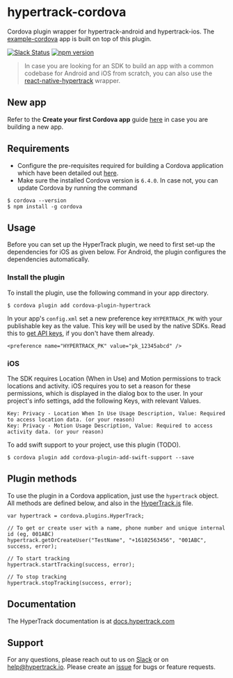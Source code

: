 # hypertrack-cordova
Cordova plugin wrapper for hypertrack-android and hypertrack-ios. The [example-cordova](https://github.com/hypertrack/example-cordova/) app is built on top of this plugin.

[![Slack Status](http://slack.hypertrack.io/badge.svg)](http://slack.hypertrack.io) [![npm version](https://badge.fury.io/js/cordova-plugin-hypertrack.svg)](https://badge.fury.io/js/cordova-plugin-hypertrack)

> In case you are looking for an SDK to build an app with a common codebase for Android and iOS from scratch, you can also use the [react-native-hypertrack](https://github.com/hypertrack/react-native-hypertrack/) wrapper.

## New app
Refer to the **Create your first Cordova app** guide [here](https://cordova.apache.org/docs/en/latest/guide/cli/index.html) in case you are building a new app.

## Requirements
- Configure the pre-requisites required for building a Cordova application which have been detailed out [here](https://cordova.apache.org/docs/en/latest/guide/cli/index.html#install-pre-requisites-for-building).
- Make sure the installed Cordova version is `6.4.0`. In case not, you can update Cordova by running the command
```
$ cordova --version
$ npm install -g cordova
```

## Usage
Before you can set up the HyperTrack plugin, we need to first set-up the dependencies for iOS as given below. For Android, the plugin configures the dependencies automatically.

### Install the plugin
To install the plugin, use the following command in your app directory.
```
$ cordova plugin add cordova-plugin-hypertrack
```

In your app's `config.xml` set a new preference key `HYPERTRACK_PK` with your publishable key as the value. This key will be used by the native SDKs. Read this to [get API keys](http://docs.hypertrack.io/docs/get-api-keys), if you don't have them already.
```
<preference name="HYPERTRACK_PK" value="pk_12345abcd" />
```

### iOS
The SDK requires Location (When in Use) and Motion permissions to track locations and activity. iOS requires you to set a reason for these permissions, which is displayed in the dialog box to the user. In your project's info settings, add the following Keys, with relevant Values.
```
Key: Privacy - Location When In Use Usage Description, Value: Required to access location data. (or your reason)
Key: Privacy - Motion Usage Description, Value: Required to access activity data. (or your reason)
```

To add swift support to your project, use this plugin (TODO).
```
$ cordova plugin add cordova-plugin-add-swift-support --save
```

## Plugin methods
To use the plugin in a Cordova application, just use the `hypertrack` object. All methods are defined below, and also in the [HyperTrack.js](https://github.com/hypertrack/hypertrack-cordova/blob/master/www/HyperTrack.js) file.

```
var hypertrack = cordova.plugins.HyperTrack;

// To get or create user with a name, phone number and unique internal id (eg, 001ABC)
hypertrack.getOrCreateUser("TestName", "+16102563456", "001ABC", success, error);

// To start tracking
hypertrack.startTracking(success, error);

// To stop tracking
hypertrack.stopTracking(success, error);
```

## Documentation
The HyperTrack documentation is at [docs.hypertrack.com](http://docs.hypertrack.com/)

## Support
For any questions, please reach out to us on [Slack](http://slack.hypertrack.io/) or on help@hypertrack.io. Please create an [issue](https://github.com/hypertrack/hypertrack-cordova/issues) for bugs or feature requests.
